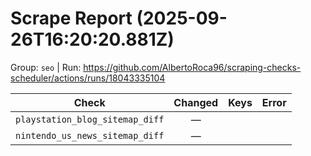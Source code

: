 # Scrape Report (2025-09-26T16:20:20.881Z)

Group: `seo`  |  Run: https://github.com/AlbertoRoca96/scraping-checks-scheduler/actions/runs/18043335104

| Check | Changed | Keys | Error |
|---|:---:|:--|:--|
| `playstation_blog_sitemap_diff` | — |  |  |
| `nintendo_us_news_sitemap_diff` | — |  |  |
